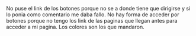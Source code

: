 No puse el link de los botones porque no se a donde tiene que dirigirse y si lo ponia como comentario me daba fallo.
No hay forma de acceder por botones porque no tengo los link de las paginas que llegan antes para acceder a mi pagina.
Los colores son los que mandaron. 
